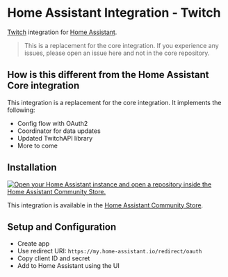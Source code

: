 # Home Assistant Integration - Twitch

[Twitch](https://twitch.tv) integration for [Home Assistant](https://www.home-assistant.io/).

> This is a replacement for the core integration. If you experience any issues, please open an issue here and not in the core repository.

## How is this different from the Home Assistant Core integration

This integration is a replacement for the core integration. It implements the following:

- Config flow with OAuth2
- Coordinator for data updates
- Updated TwitchAPI library
- More to come

## Installation

[![Open your Home Assistant instance and open a repository inside the Home Assistant Community Store.](https://my.home-assistant.io/badges/hacs_repository.svg)](https://my.home-assistant.io/redirect/hacs_repository/?owner=timmo001&repository=homeassistant-integration-twitch&category=integration)

This integration is available in the [Home Assistant Community Store](https://hacs.xyz/).

## Setup and Configuration

- Create app
- Use redirect URI: `https://my.home-assistant.io/redirect/oauth`
- Copy client ID and secret
- Add to Home Assistant using the UI
